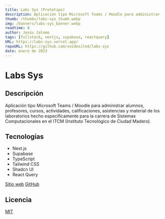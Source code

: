 ```yaml
---
title: Labs Sys (Prototipo)
description: Aplicación tipo Microsoft Teams / Moodle para administrar alumnos, profesores, cursos, actividades, calificaciones, asistencias y material de los laboratorios hecho especificamente para la carrera de Sistemas Computacionales en el ITCM (Instituto Tecnológico de Ciudad Madero).
thumb: /thumbs/labs-sys_thumb.webp
img: /banners/labs-sys_banner.webp
readtime: 8
author: Jesús Jalomo
tags: [fullstack, nextjs, supabase, reactquery]
URL: https://labs-sys.vercel.app/
repoURL: https://github.com/voidexiled/labs-sys
date: enero de 2023
---
```


# Labs Sys

## Descripción

Aplicación tipo Microsoft Teams / Moodle para administrar alumnos, profesores, cursos, actividades, calificaciones, asistencias y material de los laboratorios hecho especificamente para la carrera de Sistemas Computacionales en el ITCM (Instituto Tecnológico de Ciudad Madero).

## Tecnologías

- Next.js
- Supabase
- TypeScript
- Tailwind CSS
- Shadcn UI
- React Query


[Sitio web](https://labs-sys.vercel.app/)
[GitHub](https://github.com/voidexiled/labs-sys)

## Licencia

[MIT](https://github.com/voidexiled/labs-sys/blob/main/LICENSE)
